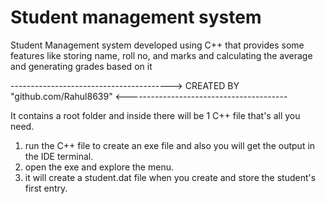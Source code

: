 # Student management system
Student Management system developed using C++ that provides some features like storing name, roll no, and marks and calculating the average and generating grades based on it


----------------------------------------> CREATED BY "github.com/Rahul8639" <----------------------------------------

It  contains a root folder and inside there will be 1 C++ file that's all you need.

1. run the C++ file to create an exe file and also you will get the output in the IDE terminal.
2. open the exe and explore the menu.
3. it will create a student.dat file when you create and store the student's first entry.
